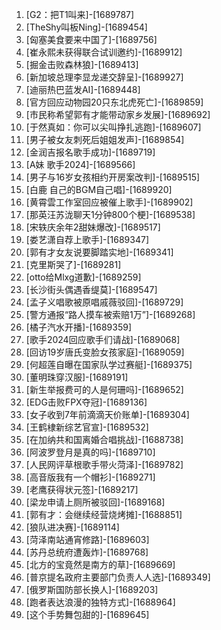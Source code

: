 
1. [G2：把T1叫来]-[1689787]
1. [TheShy叫板Ning]-[1689454]
1. [匈塞美食要来中国了]-[1689756]
1. [崔永熙未获得联合试训邀约]-[1689912]
1. [掘金击败森林狼]-[1689413]
1. [新加坡总理李显龙递交辞呈]-[1689927]
1. [迪丽热巴蓝发AI]-[1689448]
1. [官方回应动物园20只东北虎死亡]-[1689859]
1. [市民称希望郭有才能带动家乡发展]-[1689692]
1. [于然真如：你可以尖叫挣扎逃跑]-[1689607]
1. [男子被女友刺死后姐姐发声]-[1689854]
1. [金润吉报名歌手成功]-[1689719]
1. [A妹 歌手2024]-[1689566]
1. [男子与16岁女孩相约开房案改判]-[1689515]
1. [白鹿 自己的BGM自己唱]-[1689920]
1. [黄霄雲工作室回应被催上歌手]-[1689902]
1. [那英汪苏泷聊天1分钟800个梗]-[1689538]
1. [宋轶庆余年2甜妹爆改]-[1689517]
1. [娄艺潇自荐上歌手]-[1689347]
1. [郭有才女友说要脚踏实地]-[1689341]
1. [克里斯哭了]-[1689281]
1. [otto给Mlxg道歉]-[1689259]
1. [长沙街头偶遇香缇莫]-[1689547]
1. [孟子义唱歌被原唱戚薇驳回]-[1689729]
1. [警方通报“路人摸车被索赔1万”]-[1689268]
1. [橘子汽水开播]-[1689359]
1. [歌手2024回应歌手们请战]-[1689068]
1. [回访19岁唐氏变脸女孩家庭]-[1689059]
1. [何超莲自曝在国家队学过赛艇]-[1689375]
1. [董明珠穿汉服]-[1689191]
1. [新生举报费可的人是何珊吗]-[1689652]
1. [EDG击败FPX夺冠]-[1689136]
1. [女子收到7年前滴滴天价账单]-[1689304]
1. [王鹤棣新综艺官宣]-[1689532]
1. [在加纳共和国离婚合唱挑战]-[1688738]
1. [阿波罗登月是真的吗]-[1689710]
1. [人民网评草根歌手带火菏泽]-[1689782]
1. [高音版我有一个帽衫]-[1689271]
1. [老鹰获得状元签]-[1689217]
1. [梁龙申请上厕所被驳回]-[1689168]
1. [郭有才：会继续经营烧烤摊]-[1688851]
1. [狼队进决赛]-[1689114]
1. [菏泽南站通宵修路]-[1689603]
1. [苏丹总统府遭轰炸]-[1689768]
1. [北方的宝竟然是南方的草]-[1689669]
1. [普京提名政府主要部门负责人人选]-[1689349]
1. [俄罗斯国防部长换人]-[1689203]
1. [跑者表达浪漫的独特方式]-[1688964]
1. [这个手势舞包甜的]-[1689645]